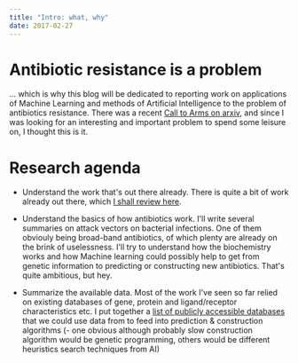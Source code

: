 ```yaml
---
title: "Intro: what, why"
date: 2017-02-27
---
```


# Antibiotic resistance is a problem
... which is why this blog will be dedicated to reporting work on applications of Machine Learning and methods of Artificial Intelligence to the problem of antibiotics resistance. There was a recent [Call to Arms on arxiv](https://arxiv.org/pdf/1607.01224.pdf), and since I was looking for an interesting and important problem to spend some leisure on, I thought this is it. 

# Research agenda

+ Understand the work that's out there already.
  There is quite a bit of work already out there, which [I shall review here](https://simatai.github.io/2017/02/28/literature-review.html).
 
+ Understand the basics of how antibiotics work. 
  I'll write several summaries on attack vectors on bacterial infections. One of them obviouly being broad-band antibiotics, of which   plenty are already on the brink of uselessness. I'll try to understand how the biochemistry works and how Machine learning could possibly help to get from genetic information to predicting or constructing new antibiotics. That's quite ambitious, but hey.

+ Summarize the available data.
  Most of the work I've seen so far relied on existing databases of gene, protein and ligand/receptor characteristics etc. I put together a [list of publicly accessible databases](https://simatai.github.io/2017/02/27/existing-datasources.html) that we could use data from to feed into prediction & construction algorithms (- one obvious although probably slow construction algorithm would be genetic programming, others would be different heuristics search techniques from AI)
  
 


